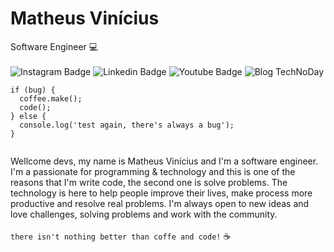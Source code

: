 # Matheus Vinícius

Software Engineer :computer:
<br><br>
![Instagram Badge](https://img.shields.io/badge/-Instagram-orange?style=flat-square&logo=Instagram&logoColor=white&link=https://www.instagram.com/matheusgoes.dev/)
![Linkedin Badge](https://img.shields.io/badge/-Linkedin-orange?style=flat-square&logo=Linkedin&logoColor=white&link=https://www.linkedin.com/in/matheusvmg/)
![Youtube Badge](https://img.shields.io/badge/-Youtube-orange?style=flat-square&logo=Youtube&logoColor=white&link=https://www.youtube.com/channel/UCEtvDgD-imAdwyLH3x6oIuw?view_as=subscriber)
![Blog TechNoDay](https://img.shields.io/badge/-BlogTechNoDay-orange?style=flat-square&logo=BlogTechNoDay&logoColor=white&link=https://matheusvmg.github.io/technoday/)

```
if (bug) {
  coffee.make();
  code();
} else {
  console.log('test again, there's always a bug');
}
  
```

Wellcome devs, my name is Matheus Vinícius and I'm a software engineer. I'm a passionate for programming & technology and this is one of the reasons that I'm write code, the second one is solve problems. The technology is here to help people improve their lives, make process more productive and resolve real problems.
I'm always open to new ideas and love challenges, solving problems and work with the community.
<br><br>
`there isn't nothing better than coffe and code!` :coffee:
